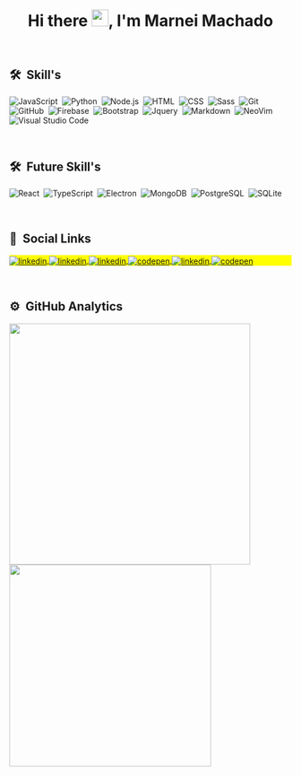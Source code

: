 <h1 align="center">Hi there <img src="https://raw.githubusercontent.com/kaueMarques/kaueMarques/master/hi.gif" width="30px">, I'm Marnei Machado</h1>

<br>

## 🛠 &nbsp;Skill's

![JavaScript](https://img.shields.io/badge/-JavaScript-05122A?style=flat&logo=javascript)&nbsp;
![Python](https://img.shields.io/badge/-Python-05122A?style=flat&logo=python)&nbsp;
![Node.js](https://img.shields.io/badge/-Node.js-05122A?style=flat&logo=node.js)&nbsp;
![HTML](https://img.shields.io/badge/-HTML-05122A?style=flat&logo=HTML5)&nbsp;
![CSS](https://img.shields.io/badge/-CSS-05122A?style=flat&logo=CSS3&logoColor=1572B6)&nbsp;
![Sass](https://img.shields.io/badge/-Sass-05122A?style=flat&logo=sass)&nbsp;
![Git](https://img.shields.io/badge/-Git-05122A?style=flat&logo=git)&nbsp;
![GitHub](https://img.shields.io/badge/-GitHub-05122A?style=flat&logo=github)&nbsp;
![Firebase](https://img.shields.io/badge/-Firebase-05122A?style=flat&logo=firebase)&nbsp;
![Bootstrap](https://img.shields.io/badge/-Bootstrap-05122A?style=flat&logo=bootstrap)&nbsp;
![Jquery](https://img.shields.io/badge/-Jquery-05122A?style=flat&logo=jquery)&nbsp;
![Markdown](https://img.shields.io/badge/-Markdown-05122A?style=flat&logo=markdown)&nbsp;
![NeoVim](https://img.shields.io/badge/-NeoVim-05122A?style=flat&logo=NEOVIM)&nbsp;
![Visual Studio Code](https://img.shields.io/badge/-Visual%20Studio%20Code-05122A?style=flat&logo=visual-studio-code&logoColor=007ACC)&nbsp;

<br>

## 🛠 &nbsp;Future Skill's
![React](https://img.shields.io/badge/-React-05122A?style=flat&logo=react)&nbsp;
![TypeScript](https://img.shields.io/badge/-TypeScript-05122A?style=flat&logo=typescript)&nbsp;
![Electron](https://img.shields.io/badge/-Electron-05122A?style=flat&logo=electron)&nbsp;
![MongoDB](https://img.shields.io/badge/-Mongo%20DB-05122A?style=flat&logo=mongodb)&nbsp;
![PostgreSQL](https://img.shields.io/badge/-PostgreSQL-05122A?style=flat&logo=postgresql)&nbsp;
![SQLite](https://img.shields.io/badge/-SQLite-05122A?style=flat&logo=sqlite)&nbsp;

<br>

## 📱 &nbsp;Social Links

<p align="left" style="background:yellow">
<a href="https://www.linkedin.com/in/marnei-leandro-machado-b4210722a/" target="_blank">
  <img align="center" src="https://img.shields.io/badge/-Linkedin-05122A?style=flat&logo=linkedin" alt="linkedin"/>
</a>
<a href="https://discordapp.com/users/375407448795774976" target="_blank">
  <img align="center" src="https://img.shields.io/badge/-Discord-05122A?style=flat&logo=discord" alt="linkedin"/>
</a>
<a href="mailto:marnei.machado@gmail.com" target="_blank">
  <img align="center" src="https://img.shields.io/badge/-Gmail-05122A?style=flat&logo=gmail" alt="linkedin"/>
</a>
<a href="https://t.me/P1P0S" target="_blank">
  <img align="center" src="https://img.shields.io/badge/-Telegram-05122A?style=flat&logo=telegram" alt="codepen"/>
</a>
<a href="https://wa.me//5555997077891" target="_blank">
  <img align="center" src="https://img.shields.io/badge/-WhatsApp-05122A?style=flat&logo=whatsapp" alt="linkedin"/>
</a>
<a href="https://codepen.io/Pipos0" target="_blank">
  <img align="center" src="https://img.shields.io/badge/-CodePen-05122A?style=flat&logo=codepen" alt="codepen"/>
</a>
</p>

<br>

## ⚙️ &nbsp;GitHub Analytics

<p align="left">
<img width="430em" src="https://github-readme-stats.vercel.app/api?username=P1P0S&show_icons=true&theme=vision-friendly-dark" alt=""/>
<img width="360em" src="https://github-readme-stats.vercel.app/api/top-langs/?username=P1P0S&layout=compact&theme=vision-friendly-dark" alt=""/>
</p>


